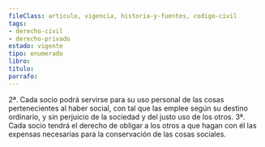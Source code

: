 ```yaml
---
fileClass: articulo, vigencia, historia-y-fuentes, codigo-civil
tags:
- derecho-civil
- derecho-privado
estado: vigente
tipo: enumerado
libro:
titulo:
parrafo:
---
```

2ª. Cada socio podrá servirse para su uso personal de las cosas pertenecientes al haber social, con tal que las emplee según su destino ordinario, y sin perjuicio de la sociedad y del justo uso de los otros. 3ª. Cada socio tendrá el derecho de obligar a los otros a que hagan con él las expensas necesarias para la conservación de las cosas sociales.